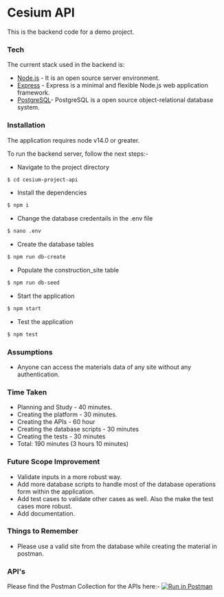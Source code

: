# Cesium API
This is the backend code for a demo project.

### Tech

The current stack used in the backend is:

* [Node.js](https://nodejs.org/en/) - It is an open source server environment.
* [Express](https://expressjs.com/) - Express is a minimal and flexible Node.js web application framework.
* [PostgreSQL](https://www.postgresql.org/)- PostgreSQL is a open source object-relational database system.

### Installation

The application requires node v14.0 or greater.

To run the backend server, follow the next steps:- 

- Navigate to the project directory
```sh
$ cd cesium-project-api
```
- Install the dependencies
```sh
$ npm i
```
- Change the database credentails in the .env file
```sh
$ nano .env
```
- Create the database tables
```sh
$ npm run db-create
```
- Populate the construction_site table
```sh
$ npm run db-seed
```
- Start the application
```sh
$ npm start
```
- Test the application
```sh
$ npm test
```

### Assumptions
- Anyone can access the materials data of any site without any authentication.

### Time Taken
- Planning and Study - 40 minutes.
- Creating the platform - 30 minutes.
- Creating the APIs - 60 hour
- Creating the  database scripts - 30 minutes
- Creating the tests - 30 minutes
- Total: 190 minutes (3 hours 10 minutes)

### Future Scope Improvement
- Validate inputs in a more robust way.
- Add more database scripts to handle most of the database operations form within the application.
- Add test cases to validate other cases as well. Also the make the test cases more robust.
- Add documentation.

### Things to Remember
- Please use a valid site from the database while creating the material in postman.

### API's

Please find the Postman Collection for the APIs here:- [![Run in Postman](https://run.pstmn.io/button.svg)](https://app.getpostman.com/run-collection/a3478c96c7f2117613b6?action=collection%2Fimport)
